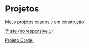 # Projetos
 Meus projetos criados e em construção

<a href="https://pedroacamargo.github.io/projetos/pattern01/index.html">1° site (no responsive :/)</a>

<a href="https://pedroacamargo.github.io/projetos/projetocordel/index.html">Projeto Cordel</a>